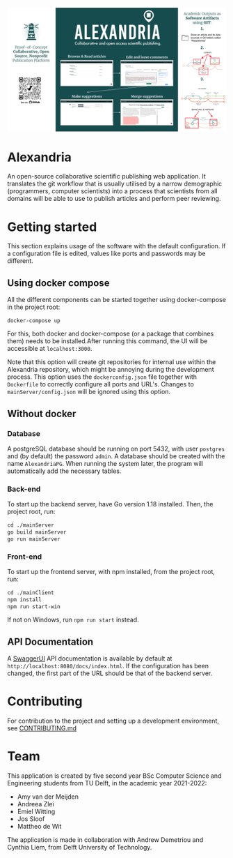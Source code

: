 ![Poster.svg](Poster.svg)

# Alexandria

An open-source collaborative scientific publishing web application. It translates the git workflow that is usually utilised by a narrow demographic (programmers, computer scientists) into a process that scientists from all domains will be able to use to publish articles and perform peer reviewing.


# Getting started

This section explains usage of the software with the default configuration. If a configuration file is edited, values like ports and passwords may be different.

## Using docker compose
All the different components can be started together using docker-compose in the project root:

    docker-compose up

For this, both docker and docker-compose (or a package that combines them) needs to be installed.After running this command, the UI will be accessible at `localhost:3000`.

Note that this option will create git repositories for internal use within the Alexandria repository, which might be annoying during the development process.
This option uses the `dockerconfig.json` file together with `Dockerfile` to correctly configure all ports and URL's. Changes to `mainServer/config.json` will be ignored using this option.

## Without docker
### Database
A postgreSQL database should be running on port 5432, with user `postgres` and (by default) the password `admin`.
A database should be created with the name `AlexandriaPG`. When running the system later, the program will automatically add the necessary tables.

### Back-end
To start up the backend server, have Go version 1.18 installed. Then, the project root, run:
    
    cd ./mainServer 
    go build mainServer
    go run mainServer

### Front-end
To start up the frontend server, with npm installed, from the project root, run:

    cd ./mainClient
    npm install
    npm run start-win

If not on Windows, run `npm run start` instead.

## API Documentation
A [SwaggerUI](https://swagger.io/tools/swagger-ui/) API documentation is available by default at `http://localhost:8080/docs/index.html`. If the configuration has been changed, the first part of the URL should be that of the backend server.


# Contributing
For contribution to the project and setting up a development environment, see [CONTRIBUTING.md](CONTRIBUTING.md)


# Team
This application is created by five second year BSc Computer Science and Engineering students from TU Delft,
in the academic year 2021-2022:

- Amy van der Meijden
- Andreea Zlei
- Emiel Witting
- Jos Sloof
- Mattheo de Wit

The application is made in collaboration with Andrew Demetriou and
Cynthia Liem, from Delft University of Technology.

